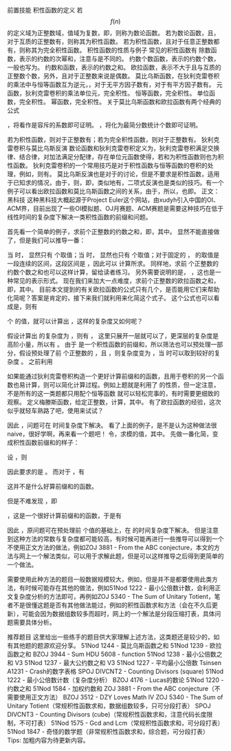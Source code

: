 前置技能
积性函数的定义
若$$f(n)$$的定义域为正整数域，值域为复数，即<script type="math/tex" id="MathJax-Element-2">f:\mathbb{Z}^+\to\mathbb{C}</script>，则称<script type="math/tex" id="MathJax-Element-3">f(n)</script>为数论函数。
若<script type="math/tex" id="MathJax-Element-4">f(n)</script>为数论函数，且<script type="math/tex" id="MathJax-Element-5">f(1)=1</script>，对于互质的正整数<script type="math/tex" id="MathJax-Element-6">p,q</script>有<script type="math/tex" id="MathJax-Element-7">f(p\cdot q)=f(p)\cdot f(q)</script>，则称其为积性函数。
若<script type="math/tex" id="MathJax-Element-8">f(n)</script>为积性函数，且对于任意正整数<script type="math/tex" id="MathJax-Element-9">p,q</script>都有<script type="math/tex" id="MathJax-Element-10">f(p\cdot q)=f(p)\cdot f(q)</script>，则称其为完全积性函数。
积性函数的性质与例子
常见的积性函数有
除数函数<script type="math/tex" id="MathJax-Element-11">\sigma_k(n)=\sum_{d|n}{d^k}</script>，表示<script type="math/tex" id="MathJax-Element-12">n</script>的约数的<script type="math/tex" id="MathJax-Element-13">k</script>次幂和，注意<script type="math/tex" id="MathJax-Element-14">\sigma_k(n)</script>与<script type="math/tex" id="MathJax-Element-15">\sigma^k(n)</script>是不同的。
约数个数函数<script type="math/tex" id="MathJax-Element-16">\tau(n)=\sigma_0(n)=\sum_{d|n}{1}</script>，表示<script type="math/tex" id="MathJax-Element-17">n</script>的约数个数，一般也写为<script type="math/tex" id="MathJax-Element-18">d(n)</script>。
约数和函数<script type="math/tex" id="MathJax-Element-19">\sigma(n)=\sigma_1(n)=\sum_{d|n}{d}</script>，表示<script type="math/tex" id="MathJax-Element-20">n</script>的约数之和。
欧拉函数<script type="math/tex" id="MathJax-Element-21">\varphi(n)=\sum_{i=1}^{n}{[(n,i)=1]\cdot 1}</script>，表示不大于<script type="math/tex" id="MathJax-Element-22">n</script>且与<script type="math/tex" id="MathJax-Element-23">n</script>互质的正整数个数，另外<script type="math/tex" id="MathJax-Element-24">\sum_{i=1}^{n}{[(n,i)=1]\cdot i}=\frac{n\cdot\varphi(n)+[n=1]}{2}</script>，且对于正整数<script type="math/tex" id="MathJax-Element-25">n>2</script>来说<script type="math/tex" id="MathJax-Element-26">\varphi(n)</script>是偶数。
莫比乌斯函数<script type="math/tex" id="MathJax-Element-27">\mu(n)</script>，在狄利克雷卷积的乘法中与恒等函数互为逆元，<script type="math/tex" id="MathJax-Element-28">\mu(1)=1</script>，对于无平方因子数<script type="math/tex" id="MathJax-Element-29">n=\prod_{i=1}^{t}p_i</script>有<script type="math/tex" id="MathJax-Element-30">\mu(n)=(-1)^t</script>，对于有平方因子数<script type="math/tex" id="MathJax-Element-31">n</script>有<script type="math/tex" id="MathJax-Element-32">\mu(n)=0</script>。
元函数<script type="math/tex" id="MathJax-Element-33">e(n)=[n=1]</script>，狄利克雷卷积的乘法单位元，完全积性。
恒等函数<script type="math/tex" id="MathJax-Element-34">I(n)=1</script>，完全积性。
单位函数<script type="math/tex" id="MathJax-Element-35">id(n)=n</script>，完全积性。
幂函数<script type="math/tex" id="MathJax-Element-36">id^k(n)=n^k</script>，完全积性。
关于莫比乌斯函数和欧拉函数有两个经典的公式
<script type="math/tex" id="MathJax-Element-37">[n=1]=\sum_{d|n}{\mu(d)}</script>，将<script type="math/tex" id="MathJax-Element-38">\mu(d)</script>看作是容斥的系数即可证明。
<script type="math/tex" id="MathJax-Element-39">n=\sum_{d|n}{\varphi(d)}</script>，将<script type="math/tex" id="MathJax-Element-40">\frac{i}{n}(1\le i\le n)</script>化为最简分数统计个数即可证明。
若<script type="math/tex" id="MathJax-Element-41">f(n)</script>为积性函数，则对于正整数<script type="math/tex" id="MathJax-Element-42">n=\prod_{i=1}^{t}{p_i^{k_i}}</script>有<script type="math/tex" id="MathJax-Element-43">f(n)=\prod_{i=1}^{t}{f(p_i^{k_i})}</script>；若<script type="math/tex" id="MathJax-Element-44">f(n)</script>为完全积性函数，则对于正整数<script type="math/tex" id="MathJax-Element-45">n=\prod_{i=1}^{t}{p_i^{k_i}}</script>有<script type="math/tex" id="MathJax-Element-46">f(n)=\prod_{i=1}^{t}{f(p_i)^{k_i}}</script>。
狄利克雷卷积与莫比乌斯反演
数论函数<script type="math/tex" id="MathJax-Element-47">f</script>和<script type="math/tex" id="MathJax-Element-48">g</script>狄利克雷卷积定义为<script type="math/tex" id="MathJax-Element-49">(f*g)(n)=\sum_{d|n}{f(d)\cdot g(\frac{n}{d})}</script>，狄利克雷卷积满足交换律、结合律，对加法满足分配律，存在单位元函数<script type="math/tex" id="MathJax-Element-50">e(n)=[n=1]</script>使得<script type="math/tex" id="MathJax-Element-51">f*e=f=e*f</script>，若<script type="math/tex" id="MathJax-Element-52">f</script>和<script type="math/tex" id="MathJax-Element-53">g</script>为积性函数则<script type="math/tex" id="MathJax-Element-54">f*g</script>也为积性函数。
狄利克雷卷积的一个常用技巧是对于积性函数<script type="math/tex" id="MathJax-Element-55">f</script>与恒等函数<script type="math/tex" id="MathJax-Element-56">I</script>的卷积的处理，例如<script type="math/tex" id="MathJax-Element-57">n=\prod_{i=1}^{t}{p_i^{k_i}},g(n)=\sum_{d|n}{f(d)}</script>，则有<script type="math/tex" id="MathJax-Element-58">g(n)=\prod_{i=1}^{t}\sum_{j=0}^{k_i}{f(p_i^j)}</script>。
莫比乌斯反演也是对于<script type="math/tex" id="MathJax-Element-59">g(n)=\sum_{d|n}{f(d)}</script>的讨论，但是不要求<script type="math/tex" id="MathJax-Element-60">f</script>是积性函数，适用于已知<script type="math/tex" id="MathJax-Element-61">g(n)</script>求<script type="math/tex" id="MathJax-Element-62">f(n)</script>的情况，由于<script type="math/tex" id="MathJax-Element-63">I*\mu= e</script>，则<script type="math/tex" id="MathJax-Element-64">g*\mu=f*I*\mu=f*e=f</script>，即<script type="math/tex" id="MathJax-Element-65">f(n)=\sum_{d|n}{g(d)\cdot\mu(\frac{n}{d})}</script>，类似地有<script type="math/tex" id="MathJax-Element-66">g(n)=\sum_{n|d}{f(d)}\Rightarrow f(n)=\sum_{n|d}{g(d)\cdot\mu(\frac{d}{n})}</script>，二项式反演也是类似的技巧。有一个例子可以看出欧拉函数和莫比乌斯函数之间的关系，由于<script type="math/tex" id="MathJax-Element-67">\sum_{d|n}{\varphi(d)}=id(n)</script>，所以<script type="math/tex" id="MathJax-Element-68">\varphi(n)=\sum_{d|n}{\mu(d)\frac{n}{d}}</script>，也即<script type="math/tex" id="MathJax-Element-69">\frac{\varphi(n)}{n}=\sum_{d|n}{\frac{\mu(d)}{d}}</script>。
正文：黑科技
这种黑科技大概起源于Project Euler这个网站，由xudyh引入中国的OI、ACM界，目前出现了一些OI模拟题、OJ月赛题、ACM赛题是需要这种技巧在低于线性时间的复杂度下解决一类积性函数的前缀和问题。

首先看一个简单的例子，求前<script type="math/tex" id="MathJax-Element-70">n</script>个正整数的约数之和，即<script type="math/tex" id="MathJax-Element-71">\sum_{i=1}^{n}{\sigma(i)}</script>，其中<script type="math/tex" id="MathJax-Element-72">n\le 10^{12}</script>。
显然不能直接做了，但是我们可以推导一番：
<script type="math/tex; mode=display" id="MathJax-Element-73">\sum_{i=1}^{n}{\sigma(i)}=\sum_{i=1}^{n}{\sum_{j=1}^{n}{[j|i]\cdot j}}=\sum_{i=1}^{n}{i\cdot\sum_{j=1}^{n}{[i|j]}}=\sum_{i=1}^{n}{i\cdot\lfloor\frac{n}{i}\rfloor}</script>
当 <script type="math/tex" id="MathJax-Element-74">i\le\sqrt{n}</script>时， <script type="math/tex" id="MathJax-Element-75">\lfloor\frac{n}{i}\rfloor</script>显然只有 <script type="math/tex" id="MathJax-Element-76">O(\sqrt{n})</script>个取值；当 <script type="math/tex" id="MathJax-Element-77">i>\sqrt{n}</script>时， <script type="math/tex" id="MathJax-Element-78">\lfloor\frac{n}{i}\rfloor<\sqrt{n}</script>显然也只有 <script type="math/tex" id="MathJax-Element-79">O(\sqrt{n})</script>个取值；对于固定的 <script type="math/tex" id="MathJax-Element-80">\lfloor\frac{n}{i}\rfloor</script>， <script type="math/tex" id="MathJax-Element-81">i</script>的取值是一段连续的区间，这段区间是 <script type="math/tex" id="MathJax-Element-82">[\left\lfloor\frac{n}{\left\lfloor\frac{n}{i}\right\rfloor+1}\right\rfloor+1,\left\lfloor\frac{n}{\left\lfloor\frac{n}{i}\right\rfloor}\right\rfloor]</script>，因此可以 <script type="math/tex" id="MathJax-Element-83">O(\sqrt{n})</script>计算所求。
同样地，求前 <script type="math/tex" id="MathJax-Element-84">n</script>个正整数的约数个数之和也可以这样计算，留给读者练习。
另外需要说明的是， <script type="math/tex" id="MathJax-Element-85">\sum_{i=1}^{n}{\lfloor\frac{n}{i}\rfloor\cdot i}=\sum_{i=1}^{n}{\frac{\lfloor\frac{n}{i}\rfloor\cdot (\lfloor\frac{n}{i}\rfloor+1)}{2}}</script>，这也是一种常见的表示形式。
现在我们来加大一点难度，求前<script type="math/tex" id="MathJax-Element-86">n</script>个正整数的欧拉函数之和，即<script type="math/tex" id="MathJax-Element-87">\sum_{i=1}^{n}{\varphi(i)}</script>，其中<script type="math/tex" id="MathJax-Element-88">n\le 10^{11}</script>。
目前本文提到的有关欧拉函数的公式只有几个，是否能用它们来帮助化简呢？答案是肯定的，接下来我们就利用<script type="math/tex" id="MathJax-Element-89">\sum_{d|n}{\varphi(d)}=n</script>来化简这个式子。
这个公式也可以看成是<script type="math/tex" id="MathJax-Element-90">\varphi(n)=n-\sum_{d|n,d <script type="math/tex" id="MathJax-Element-91">\phi(n)=\sum_{i=1}^{n}{\varphi(i)}</script>，则有
<script type="math/tex; mode=display" id="MathJax-Element-92">\phi(n)=\sum_{i=1}^{n}{\varphi(i)}=\sum_{i=1}^{n}{i-\sum_{d|i,d 那么只要计算出 <script type="math/tex" id="MathJax-Element-93">O(\sqrt{n})</script>个 <script type="math/tex" id="MathJax-Element-94">\phi(\lfloor\frac{n}{i}\rfloor)</script>的值，就可以计算出 <script type="math/tex" id="MathJax-Element-95">\phi(n)</script>，这样的复杂度又如何呢？
假设计算出 <script type="math/tex" id="MathJax-Element-96">\phi(n)</script>的复杂度为 <script type="math/tex" id="MathJax-Element-97">T(n)</script>，则有 <script type="math/tex" id="MathJax-Element-98">T(n)=O(\sqrt{n})+\sum_{i=1}^{\sqrt{n}}{T(i)+T(\frac{n}{i})}</script>， 这里只展开一层就可以了，更深层的复杂度是高阶小量，所以有 <script type="math/tex" id="MathJax-Element-99">T(n)=\sum_{i=1}^{\sqrt{n}}{O(\sqrt{i})+O(\sqrt{\frac{n}{i}})}=O(n^\frac{3}{4})</script>。
由于 <script type="math/tex" id="MathJax-Element-100">\phi(n)</script>是一个积性函数的前缀和，所以筛法也可以预处理一部分，假设预处理了前 <script type="math/tex" id="MathJax-Element-101">k</script>个正整数的 <script type="math/tex" id="MathJax-Element-102">\phi(n)</script>，且 <script type="math/tex" id="MathJax-Element-103">k\ge\sqrt{n}</script>，则复杂度变为 <script type="math/tex" id="MathJax-Element-104">T(n)=\sum_{i=1}^{\frac{n}{k}}{\sqrt{\frac{n}{i}}}=O(\frac{n}{\sqrt{k}})</script>，当 <script type="math/tex" id="MathJax-Element-105">k=O(n^\frac{2}{3})</script>时可以取到较好的复杂度 <script type="math/tex" id="MathJax-Element-106">T(n)=O(n^\frac{2}{3})</script>。
之前利用 <script type="math/tex" id="MathJax-Element-107">\varphi(n)=n-\sum_{d|n,d
<script type="math/tex; mode=display" id="MathJax-Element-108">\frac{n\cdot(n+1)}{2}=\sum_{i=1}^{n}{i}=\sum_{i=1}^{n}\sum_{d}{[d|i]\cdot\varphi(d)}=\sum_{\frac{i}{d}=1}^{n}\sum_{d=1}^{\left\lfloor\frac{n}{\frac{i}{d}}\right\rfloor}{\varphi(d)}=\sum_{i=1}^{n}{\phi(\lfloor\frac{n}{i}\rfloor)}</script>
如果能通过狄利克雷卷积构造一个更好计算前缀和的函数，且用于卷积的另一个函数也易计算，则可以简化计算过程。例如上题就是利用了 <script type="math/tex" id="MathJax-Element-109">\varphi*I=id</script>的性质，但一定注意，不是所有的这一类题都只用配个恒等函数 <script type="math/tex" id="MathJax-Element-110">I</script>就可以轻松完事的，有时需要更细致的观察。
定义梅滕斯函数<script type="math/tex" id="MathJax-Element-111">M(n)=\sum_{i=1}^{n}{\mu(i)}</script>，给定正整数<script type="math/tex" id="MathJax-Element-112">n</script>，计算<script type="math/tex" id="MathJax-Element-113">M(n)</script>，其中<script type="math/tex" id="MathJax-Element-114">n\le10^{11}</script>。
有了欧拉函数的经验，这次似乎就轻车熟路了吧，使用<script type="math/tex" id="MathJax-Element-115">[n=1]=\sum_{d|n}{\mu(d)}</script>来试试？
<script type="math/tex; mode=display" id="MathJax-Element-116">1=\sum_{i=1}^{n}{[i=1]}=\sum_{i=1}^{n}\sum_{d|i}{\mu(d)}=\sum_{i=1}^{n}\sum_{d=1}^{\lfloor\frac{n}{i}\rfloor}{\mu(d)}=\sum_{i=1}^{n}{M(\lfloor\frac{n}{i}\rfloor)}</script>
因此 <script type="math/tex" id="MathJax-Element-117">M(n)=1-\sum_{i=2}^{n}{M(\lfloor\frac{n}{i}\rfloor)}</script>，问题可在 <script type="math/tex" id="MathJax-Element-118">O(n^\frac{2}{3})</script>时间复杂度下解决。
看了上面的例子，是不是认为这种做法很naive，很好学啊，再来看一个题吧！
令<script type="math/tex" id="MathJax-Element-119">A(n)=\sum_{i=1}^{n}{\frac{i}{(n,i)}},F(n)=\sum_{i=1}^{n}{A(i)}</script>，求<script type="math/tex" id="MathJax-Element-120">F(n)</script>模<script type="math/tex" id="MathJax-Element-121">(10^9+7)</script>的值，其中<script type="math/tex" id="MathJax-Element-122">n\le 10^9</script>。
先做一番化简，变成积性函数前缀和的样子：
<script type="math/tex; mode=display" id="MathJax-Element-123">A(n)=\sum_{i=1}^{n}{\frac{i}{(n,i)}}=\sum_{i=1}^{n}\sum_{d|n}{[(n,i)=d]\cdot\frac{i}{d}}=\sum_{d|n}\sum_{\frac{i}{d}=1}^{\frac{n}{d}}{[(\frac{n}{d},\frac{i}{d})=1]\cdot\frac{i}{d}}=\frac{1}{2}(1+\sum_{d|n}{d\cdot\varphi(d)})</script>
设 <script type="math/tex" id="MathJax-Element-124">G(n)=2\cdot F(n)-n</script>，则
<script type="math/tex; mode=display" id="MathJax-Element-125">G(n)=2\cdot F(n)-n=\sum_{i=1}^{n}\sum_{d|i}{d\cdot\varphi(d)}=\sum_{i=1}^{n}\sum_{d=1}^{\lfloor\frac{n}{i}\rfloor}{d\cdot\varphi(d)}</script>
因此要求的是 <script type="math/tex" id="MathJax-Element-126">\phi'(n)=\sum_{i=1}^{n}{i\cdot\varphi(i)}</script>。
而对于 <script type="math/tex" id="MathJax-Element-127">n=\prod_{i=1}^{t}{p_i^{k_i}}</script>，有
<script type="math/tex; mode=display" id="MathJax-Element-128">\sum_{d|n}{d\cdot\varphi(d)}=\prod_{i=1}^{t}\sum_{j=0}^{k_i}{p_i^j\cdot\varphi(p_i^j)}=\prod_{i=1}^{t}\frac{p_i^{2k_i+1}+1}{p_i+1}</script>这并不是什么好算前缀和的函数。
但是不难发现 <script type="math/tex" id="MathJax-Element-129">(id\cdot\varphi)*id=id^2</script>，即
<script type="math/tex; mode=display" id="MathJax-Element-130">\sum_{d|n}{d\cdot\varphi(d)\cdot\frac{n}{d}}=n\cdot\sum_{d|n}{\varphi(d)}=n^2</script>，这是一个很好计算前缀和的函数，于是有
<script type="math/tex; mode=display" id="MathJax-Element-131">\frac{n\cdot(n+1)\cdot(2n+1)}{6}=\sum_{i=1}^{n}{i^2}=\sum_{i=1}^{n}{\sum_{d|i}{d\cdot\varphi(d)\cdot\frac{i}{d}}}=\sum_{\frac{i}{d}=1}^{n}{\frac{i}{d}\cdot\sum_{d=1}^{\left\lfloor\frac{n}{\frac{i}{d}}\right\rfloor}{d\cdot\varphi(d)}}=\sum_{i=1}^{n}{i\cdot\phi'(\lfloor\frac{n}{i}\rfloor)}</script>
因此 <script type="math/tex" id="MathJax-Element-132">\phi'(n)=\frac{n\cdot(n+1)\cdot(2n+1)}{6}-\sum_{i=2}^{n}{i\cdot\phi'(\lfloor\frac{n}{i}\rfloor)}</script>，原问题可在预处理前 <script type="math/tex" id="MathJax-Element-133">O(n^\frac{2}{3})</script>个值的基础上，在 <script type="math/tex" id="MathJax-Element-134">O(n^\frac{2}{3}\log n)</script>的时间复杂度下解决。
但是注意到这种方法的常数与复杂度都可能较高，有时候可能再进行一些推导可以得到一个不使用正文方法的做法，例如ZOJ 3881 - From the ABC conjecture，本文的方法与网上一个解法类似，可以用于求解此题，但是可以这样推导之后得到更简单的一个做法。

需要使用此种方法的题目一般数据规模较大，例如<script type="math/tex" id="MathJax-Element-135">n\le 10^9,n\le 10^{11},n\le 10^{12}</script>，但是并不是都要使用此类方法，有时候可能存在其他<script type="math/tex" id="MathJax-Element-136">O(\sqrt{n}),O(n^\frac{2}{3})</script>的做法，例如51Nod 1222 - 最小公倍数计数，会利用正文复杂度分析的方法即可，再例如ZOJ 5340 - The Sum of Unitary Totient，笔者不是很懂这题是否有其他做法能过，例如<script type="math/tex" id="MathJax-Element-137">O(\frac{n^\frac{3}{4}}{\log n})</script>的积性函数求和方法（会在不久后更新），可能会因为数据组数较多而超时，网上的一个解法是分段压缩打表，具体问题需要具体分析。

推荐题目
这里给出一些练手的题目供大家理解上述方法，这类题还是较少的，如有其他题的题源欢迎分享。
51Nod 1244 - 莫比乌斯函数之和
51Nod 1239 - 欧拉函数之和
BZOJ 3944 - Sum
HDU 5608 - function
51Nod 1238 - 最小公倍数之和 V3
51Nod 1237 - 最大公约数之和 V3
51Nod 1227 - 平均最小公倍数
Tsinsen A1231 - Crash的数字表格
SPOJ DIVCNT2 - Counting Divisors (square)
51Nod 1222 - 最小公倍数计数（复杂度分析）
BZOJ 4176 - Lucas的数论
51Nod 1220 - 约数之和
51Nod 1584 - 加权约数和
ZOJ 3881 - From the ABC conjecture（不需要使用正文方法）
BZOJ 3512 - DZY Loves Math IV
ZOJ 5340 - The Sum of Unitary Totient（常规积性函数求和，数据组数较多，只可分段打表）
SPOJ DIVCNT3 - Counting Divisors (cube)（常规积性函数求和，注意代码长度限制，不可打表）
51Nod 1575 - Gcd and Lcm（常规积性函数求和，可分段打表）
51Nod 1847 - 奇怪的数学题（非常规积性函数求和，综合题，可分段打表）
Tips: 加粗内容为待更新内容。
